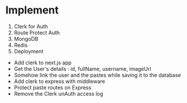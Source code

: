 # Implement

1. Clerk for Auth
2. Route Protect Auth
3. MongoDB
4. Redis
5. Deployment

-   Add clerk to next.js app
-   Get the User's details : id, fullName, username, imageUrl
-   Somehow link the user and the pastes while saving it to the database
-   Add clerk to express with middleware
-   Protect paste routes on Express
-   Remove the Clerk unAuth access log
